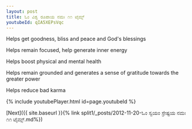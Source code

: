 ```yaml
---
layout: post
title: ಓಂ ವಿಶ್ವ ರೂಪಾಯ ನಮಃ ೧೧ ಟೈಮ್ಸ್
youtubeId: qIA5XEPsVqc
---
```

 
 
Helps get goodness, bliss and peace and God's blessings
 
Helps remain focused, help generate inner energy 
 
Helps boost physical and mental health 
 
Helps remain grounded and generates a sense of gratitude towards the greater power 
 
Helps reduce bad karma
 
 
 
 


{% include youtubePlayer.html id=page.youtubeId %}
 
[Next]({{ site.baseurl }}{% link  split1/_posts/2012-11-20-ಓಂ ಸ್ವಯಂ ಸ್ರೇಷ್ಟಯ ನಮಃ ೧೧ ಟೈಮ್ಸ್.md%})
 
